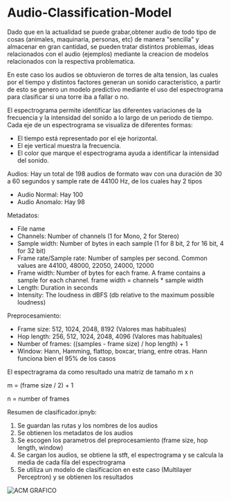 # Audio-Classification-Model

Dado que en la actualidad se puede grabar,obtener audio de todo tipo de cosas (animales, maquinaria, personas, etc) de manera "sencilla" y almacenar en gran cantidad, se pueden tratar distintos problemas, ideas relacionados con el audio (ejemplos) mediante la creacion de modelos relacionados con la respectiva problematica.

En este caso los audios se obtuvieron de torres de alta tension, las cuales por el tiempo y distintos factores generan un sonido caracteristico, a partir de esto se genero un modelo predictivo mediante el uso del espectrograma para clasificar si una torre iba a fallar o no.

El espectrograma permite identificar las diferentes variaciones de la frecuencia y la intensidad del sonido a lo largo de un periodo de tiempo.
Cada eje de un espectrograma se visualiza de diferentes formas:

- El tiempo está representado por el eje horizontal.
- El eje vertical muestra la frecuencia.
- El color que marque el espectrograma ayuda a identificar la intensidad del sonido.


Audios: Hay un total de 198 audios de formato wav con una duración de 30 a 60 segundos y sample rate de 44100 Hz, de los cuales hay 2 tipos

- Audio Normal: Hay 100
- Audio Anomalo: Hay 98

Metadatos:

- File name
- Channels: Number of channels (1 for Mono, 2 for Stereo)
- Sample width: Number of bytes in each sample (1 for 8 bit, 2 for 16 bit, 4 for 32 bit)
- Frame rate/Sample rate: Number of samples per second. Common values are 44100, 48000, 22050, 24000, 12000
- Frame width: Number of bytes for each frame. A frame contains a sample for each channel. frame width = channels * sample width
- Length: Duration in seconds
- Intensity: The loudness in dBFS (db relative to the maximum possible loudness)

Preprocesamiento:

- Frame size: 512, 1024, 2048, 8192 (Valores mas habituales) 
- Hop length: 256, 512, 1024, 2048, 4096 (Valores mas habituales)
- Number of frames: ((samples - frame size) / hop length) + 1
- Window: Hann, Hamming, flattop, boxcar, triang, entre otras. Hann funciona bien el 95% de los casos


El espectragrama da como resultado una matriz de tamaño m x n

m = (frame size / 2) + 1

n = number of frames

Resumen de clasificador.ipnyb:

1) Se guardan las rutas  y los nombres de los audios
2) Se obtienen los metadatos de los audios
3) Se escogen los parametros del preprocesamiento (frame size, hop length, window)
4) Se cargan los audios, se obtiene la stft, el espectrograma y se calcula la media de cada fila del espectrograma
5) Se utiliza un modelo de clasificacion en este caso (Multilayer Perceptron) y se obtienen los resultados

![ACM GRAFICO](https://user-images.githubusercontent.com/118764182/208528333-e0eddadf-9b58-4ca0-be3c-265724144fea.png)

